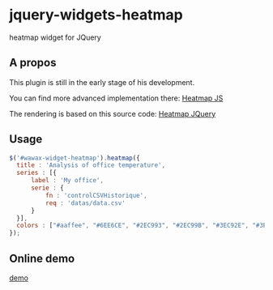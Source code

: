 jquery-widgets-heatmap
======================

heatmap widget for JQuery

A propos
--------------

This plugin is still in the early stage of his development.

You can find more advanced implementation there:
[Heatmap JS](http://www.patrick-wied.at/static/heatmapjs/)

The rendering is based on this source code:
[Heatmap JQuery]()

Usage
--------------

```javascript
$('#wawax-widget-heatmap').heatmap({
  title : 'Analysis of office temperature',
  series : [{
      label : 'My office',
      serie : {
          fn : 'controlCSVHistorique',
          req : 'datas/data.csv'                            
      }
  }],
  colors : ["#aaffee", "#6EE6CE", "#2EC993", "#2EC99B", "#3EC92E", "#3EC92E", "#3EC92E", "#E0110D", "#A8100D"],                            
});
```

Online demo
--------------
[demo](http://apps.wawax.co/apps/heatmap/)


